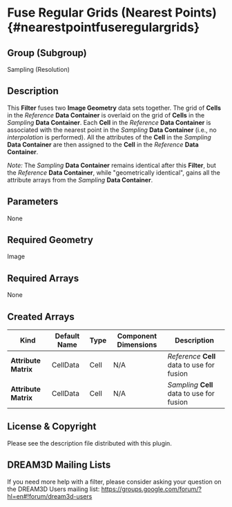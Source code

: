 Fuse Regular Grids (Nearest Points) {#nearestpointfuseregulargrids}
=============

## Group (Subgroup) ##
Sampling (Resolution)

## Description ##
This **Filter** fuses two **Image Geometry** data sets together. The grid of **Cells** in the *Reference* **Data Container** is overlaid on the grid of **Cells** in the *Sampling* **Data Container**.  Each **Cell** in the *Reference* **Data Container** is associated with the nearest point in the *Sampling* **Data Container** (i.e., no *interpolation* is performed).  All the attributes of the **Cell** in the *Sampling* **Data Container** are then assigned to the **Cell** in the *Reference* **Data Container**.

*Note:* The *Sampling* **Data Container** remains identical after this **Filter**, but the *Reference* **Data Container**, while "geometrically identical", gains all the attribute arrays from the *Sampling* **Data Container**.

## Parameters ##
None

## Required Geometry ##
Image

## Required Arrays ##
None

## Created Arrays ##
| Kind | Default Name | Type | Component Dimensions | Description |
|------|--------------|-------------|---------|-----|
| **Attribute Matrix** | CellData | Cell | N/A | *Reference* **Cell** data to use for fusion |
| **Attribute Matrix** | CellData | Cell | N/A | *Sampling* **Cell** data to use for fusion |

## License & Copyright ##

Please see the description file distributed with this plugin.

## DREAM3D Mailing Lists ##

If you need more help with a filter, please consider asking your question on the DREAM3D Users mailing list:
https://groups.google.com/forum/?hl=en#!forum/dream3d-users


